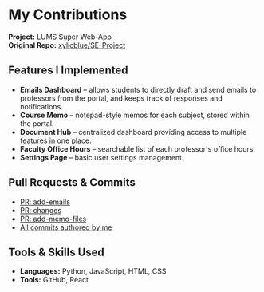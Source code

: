 # My Contributions

**Project:** LUMS Super Web-App  
**Original Repo:** [xylicblue/SE-Project](https://github.com/xylicblue/SE-Project)

## Features I Implemented
- **Emails Dashboard** – allows students to directly draft and send emails to professors from the portal, and keeps track of responses and notifications.
- **Course Memo** – notepad-style memos for each subject, stored within the portal.
- **Document Hub** – centralized dashboard providing access to multiple features in one place.
- **Faculty Office Hours** – searchable list of each professor's office hours.
- **Settings Page** – basic user settings management.

## Pull Requests & Commits
- [PR: add-emails](https://github.com/xylicblue/SE-Project/pull/8)  
- [PR: changes](https://github.com/xylicblue/SE-Project/pull/4)  
- [PR: add-memo-files](https://github.com/xylicblue/SE-Project/pull/3)  
- [All commits authored by me](https://github.com/xylicblue/SE-Project/commits/main?author=sarah-hameed12)

## Tools & Skills Used
- **Languages:** Python, JavaScript, HTML, CSS  
- **Tools:** GitHub, React
